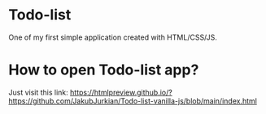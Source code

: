 # Todo-list
One of my first simple application created with HTML/CSS/JS.
# How to open Todo-list app?
Just visit this link: https://htmlpreview.github.io/?https://github.com/JakubJurkian/Todo-list-vanilla-js/blob/main/index.html
